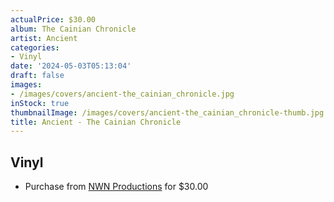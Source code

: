 ```yaml
---
actualPrice: $30.00
album: The Cainian Chronicle
artist: Ancient
categories:
- Vinyl
date: '2024-05-03T05:13:04'
draft: false
images:
- /images/covers/ancient-the_cainian_chronicle.jpg
inStock: true
thumbnailImage: /images/covers/ancient-the_cainian_chronicle-thumb.jpg
title: Ancient - The Cainian Chronicle
---
```


## Vinyl
* Purchase from [NWN Productions](http://shop.nwnprod.com/index.php?route=product/product&path=75&product_id=45817&sort=pd.name&order=ASC) for $30.00
